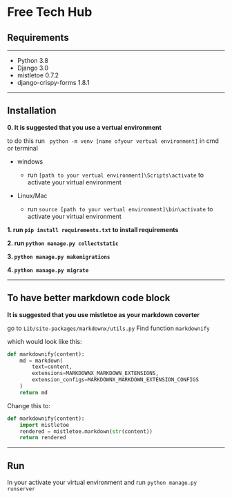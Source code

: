# Free Tech Hub

## Requirements
---

- Python 3.8
- Django 3.0
- mistletoe 0.7.2
- django-crispy-forms 1.8.1
---
## Installation

**0. It is suggested that you use a vertual environment**

to do this run ` python -m venv [name ofyour vertual environment]` in cmd or terminal

- windows

  - run `[path to your vertual environment]\Scripts\activate` to activate your virtual environment

- Linux/Mac

  - run `source [path to your vertual environment]\bin\activate` to activate your virtual environment

**1.  run `pip install requirements.txt` to install requirements**

**2. run `python manage.py collectstatic`**

**3. `python manage.py makemigrations`**

**4. `python manage.py migrate`**

---
## To have better markdown code block

**It is suggested that you use mistletoe as your markdown coverter**

go to `Lib/site-packages/markdownx/utils.py`
 Find function `markdownify`

which would look like this:

```python
def markdownify(content):
    md = markdown(
        text=content,
        extensions=MARKDOWNX_MARKDOWN_EXTENSIONS,
        extension_configs=MARKDOWNX_MARKDOWN_EXTENSION_CONFIGS
    )
    return md
```

Change this to:

```python
def markdownify(content):
    import mistletoe
    rendered = mistletoe.markdown(str(content))
    return rendered 
```

---

## Run

In your activate your virtual environment and run `python manage.py runserver`
